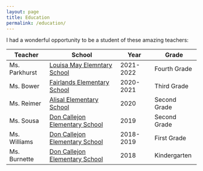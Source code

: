 ```yaml
---
layout: page
title: Education
permalink: /education/
---
```


I had a wonderful opportunity to be a student of these amazing teachers:

| Teacher       | School                                                              | Year      | Grade        |
| ------------- | ------------------------------------------------------------------- | --------- | ------------ |
| Ms. Parkhurst | [Louisa May Elemntary School](https://alcott.lwsd.org/)             | 2021-2022 | Fourth Grade |
| Ms. Bower     | [Fairlands Elementary School](https://fairlands.pleasantonusd.net/) | 2020-2021 | Third Grade  |
| Ms. Reimer    | [Alisal Elementary School](https://alisal.pleasantonusd.net/)       | 2020      | Second Grade |
| Ms. Sousa     | [Don Callejon Elementary School](https://www.doncallejon.org/)      | 2019      | Second Grade |
| Ms. Williams  | [Don Callejon Elementary School](https://www.doncallejon.org/)      | 2018-2019 | First Grade  |
| Ms. Burnette  | [Don Callejon Elementary School](https://www.doncallejon.org/)      | 2018      | Kindergarten |
